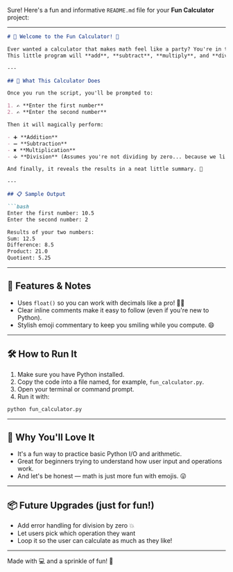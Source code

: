 Sure! Here's a fun and informative `README.md` file for your **Fun Calculator** project:

---

````markdown
# 🎉 Welcome to the Fun Calculator! 🎉

Ever wanted a calculator that makes math feel like a party? You're in the right place!  
This little program will **add**, **subtract**, **multiply**, and **divide** two numbers — all while keeping things light, fun, and beginner-friendly! 😎

---

## 🚀 What This Calculator Does

Once you run the script, you'll be prompted to:

1. ✍️ **Enter the first number**  
2. ✍️ **Enter the second number**

Then it will magically perform:

- ➕ **Addition**
- ➖ **Subtraction**
- ✖️ **Multiplication**
- ➗ **Division** (Assumes you're not dividing by zero... because we like our math drama-free 😅)

And finally, it reveals the results in a neat little summary. 🎊

---

## 📋 Sample Output

```bash
Enter the first number: 10.5
Enter the second number: 2

Results of your two numbers:
Sum: 12.5
Difference: 8.5
Product: 21.0
Quotient: 5.25
````

---

## 🧠 Features & Notes

* Uses `float()` so you can work with decimals like a pro! 🔢✨
* Clear inline comments make it easy to follow (even if you're new to Python).
* Stylish emoji commentary to keep you smiling while you compute. 😄

---

## 🛠 How to Run It

1. Make sure you have Python installed.
2. Copy the code into a file named, for example, `fun_calculator.py`.
3. Open your terminal or command prompt.
4. Run it with:

```bash
python fun_calculator.py
```

---

## 🙌 Why You'll Love It

* It's a fun way to practice basic Python I/O and arithmetic.
* Great for beginners trying to understand how user input and operations work.
* And let's be honest — math is just more fun with emojis. 😜

---

## 📦 Future Upgrades (just for fun!)

* Add error handling for division by zero 💥
* Let users pick which operation they want
* Loop it so the user can calculate as much as they like!

---

Made with 💻 and a sprinkle of fun! 🎈
